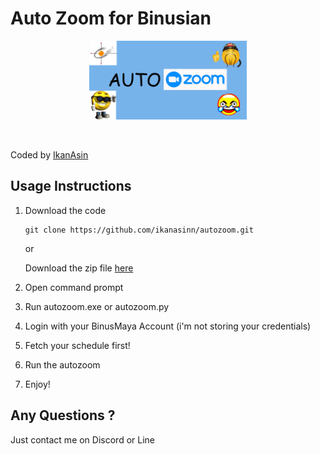 # Auto Zoom for Binusian
<p align='center'>
<img src='./banner.png' width=50% height=50%>
</p><br>

Coded by [IkanAsin](https://github.com/ikanasinn)
## Usage Instructions
1. Download the code
    ```
    git clone https://github.com/ikanasinn/autozoom.git
    ```
    or

    Download the zip file [here](https://github.com/IkanAsinn/autozoom/archive/refs/heads/main.zip)

2. Open command prompt
3. Run autozoom.exe or autozoom.py
4. Login with your BinusMaya Account (i'm not storing your credentials)
5. Fetch your schedule first!
6. Run the autozoom
7. Enjoy!

## Any Questions ?
Just contact me on Discord or Line